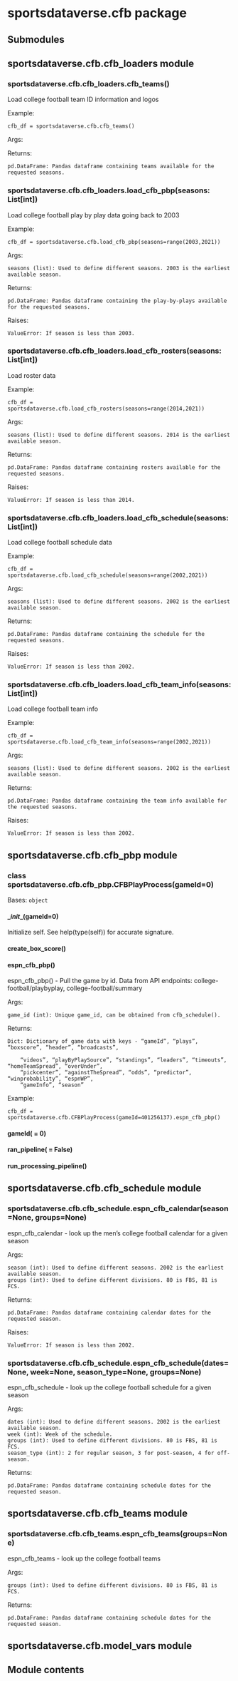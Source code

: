 # sportsdataverse.cfb package

## Submodules

## sportsdataverse.cfb.cfb_loaders module


### sportsdataverse.cfb.cfb_loaders.cfb_teams()
Load college football team ID information and logos

Example:

    cfb_df = sportsdataverse.cfb.cfb_teams()

Args:

Returns:

    pd.DataFrame: Pandas dataframe containing teams available for the requested seasons.


### sportsdataverse.cfb.cfb_loaders.load_cfb_pbp(seasons: List[int])
Load college football play by play data going back to 2003

Example:

    cfb_df = sportsdataverse.cfb.load_cfb_pbp(seasons=range(2003,2021))

Args:

    seasons (list): Used to define different seasons. 2003 is the earliest available season.

Returns:

    pd.DataFrame: Pandas dataframe containing the play-by-plays available for the requested seasons.

Raises:

    ValueError: If season is less than 2003.


### sportsdataverse.cfb.cfb_loaders.load_cfb_rosters(seasons: List[int])
Load roster data

Example:

    cfb_df = sportsdataverse.cfb.load_cfb_rosters(seasons=range(2014,2021))

Args:

    seasons (list): Used to define different seasons. 2014 is the earliest available season.

Returns:

    pd.DataFrame: Pandas dataframe containing rosters available for the requested seasons.

Raises:

    ValueError: If season is less than 2014.


### sportsdataverse.cfb.cfb_loaders.load_cfb_schedule(seasons: List[int])
Load college football schedule data

Example:

    cfb_df = sportsdataverse.cfb.load_cfb_schedule(seasons=range(2002,2021))

Args:

    seasons (list): Used to define different seasons. 2002 is the earliest available season.

Returns:

    pd.DataFrame: Pandas dataframe containing the schedule for the requested seasons.

Raises:

    ValueError: If season is less than 2002.


### sportsdataverse.cfb.cfb_loaders.load_cfb_team_info(seasons: List[int])
Load college football team info

Example:

    cfb_df = sportsdataverse.cfb.load_cfb_team_info(seasons=range(2002,2021))

Args:

    seasons (list): Used to define different seasons. 2002 is the earliest available season.

Returns:

    pd.DataFrame: Pandas dataframe containing the team info available for the requested seasons.

Raises:

    ValueError: If season is less than 2002.

## sportsdataverse.cfb.cfb_pbp module


### class sportsdataverse.cfb.cfb_pbp.CFBPlayProcess(gameId=0)
Bases: `object`


#### \__init__(gameId=0)
Initialize self.  See help(type(self)) for accurate signature.


#### create_box_score()

#### espn_cfb_pbp()
espn_cfb_pbp() - Pull the game by id. Data from API endpoints: college-football/playbyplay, college-football/summary

Args:

    game_id (int): Unique game_id, can be obtained from cfb_schedule().

Returns:

    Dict: Dictionary of game data with keys - “gameId”, “plays”, “boxscore”, “header”, “broadcasts”,

        “videos”, “playByPlaySource”, “standings”, “leaders”, “timeouts”, “homeTeamSpread”, “overUnder”,
        “pickcenter”, “againstTheSpread”, “odds”, “predictor”, “winprobability”, “espnWP”,
        “gameInfo”, “season”

Example:

    cfb_df = sportsdataverse.cfb.CFBPlayProcess(gameId=401256137).espn_cfb_pbp()


#### gameId( = 0)

#### ran_pipeline( = False)

#### run_processing_pipeline()
## sportsdataverse.cfb.cfb_schedule module


### sportsdataverse.cfb.cfb_schedule.espn_cfb_calendar(season=None, groups=None)
espn_cfb_calendar - look up the men’s college football calendar for a given season

Args:

    season (int): Used to define different seasons. 2002 is the earliest available season.
    groups (int): Used to define different divisions. 80 is FBS, 81 is FCS.

Returns:

    pd.DataFrame: Pandas dataframe containing calendar dates for the requested season.

Raises:

    ValueError: If season is less than 2002.


### sportsdataverse.cfb.cfb_schedule.espn_cfb_schedule(dates=None, week=None, season_type=None, groups=None)
espn_cfb_schedule - look up the college football schedule for a given season

Args:

    dates (int): Used to define different seasons. 2002 is the earliest available season.
    week (int): Week of the schedule.
    groups (int): Used to define different divisions. 80 is FBS, 81 is FCS.
    season_type (int): 2 for regular season, 3 for post-season, 4 for off-season.

Returns:

    pd.DataFrame: Pandas dataframe containing schedule dates for the requested season.

## sportsdataverse.cfb.cfb_teams module


### sportsdataverse.cfb.cfb_teams.espn_cfb_teams(groups=None)
espn_cfb_teams - look up the college football teams

Args:

    groups (int): Used to define different divisions. 80 is FBS, 81 is FCS.

Returns:

    pd.DataFrame: Pandas dataframe containing schedule dates for the requested season.

## sportsdataverse.cfb.model_vars module

## Module contents

